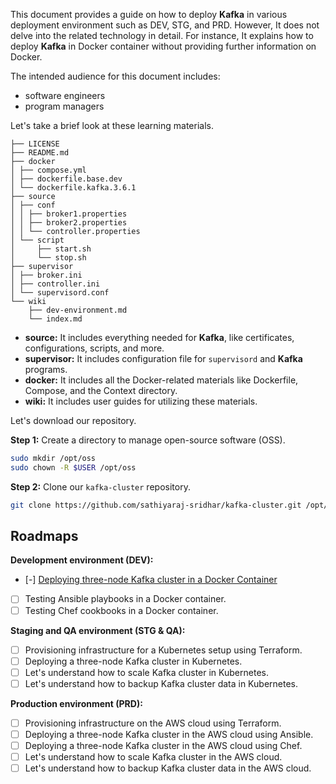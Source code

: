 This document provides a guide on how to deploy **Kafka** in various deployment environment such as DEV, STG, and PRD. However, It does not delve into the related technology in detail. For instance, It explains how to deploy **Kafka** in Docker container without providing further information on Docker.

The intended audience for this document includes:
- software engineers
- program managers

Let's take a brief look at these learning materials.

```
├── LICENSE
├── README.md
├── docker
│ ├── compose.yml
│ ├── dockerfile.base.dev
│ └── dockerfile.kafka.3.6.1
├── source
│ ├── conf
│ │ ├── broker1.properties
│ │ ├── broker2.properties
│ │ └── controller.properties
│ └── script
│     ├── start.sh
│     └── stop.sh
├── supervisor
│ ├── broker.ini
│ ├── controller.ini
│ └── supervisord.conf
└── wiki
    ├── dev-environment.md
    └── index.md
```
- **source:** It includes everything needed for **Kafka**, like certificates, configurations, scripts, and more.
- **supervisor:** It includes configuration file for `supervisord` and **Kafka** programs.
- **docker:** It includes all the Docker-related materials like Dockerfile, Compose, and the Context directory.
- **wiki:** It includes user guides for utilizing these materials.

Let's download our repository.

**Step 1:** Create a directory to manage open-source software (OSS).

```bash
sudo mkdir /opt/oss
sudo chown -R $USER /opt/oss
```

**Step 2:** Clone our `kafka-cluster` repository.

```bash
git clone https://github.com/sathiyaraj-sridhar/kafka-cluster.git /opt/oss/kafka-cluster
```

## Roadmaps

**Development environment (DEV):**
- [-] [Deploying three-node Kafka cluster in a Docker Container](wiki/dev-environment.md)
- [ ] Testing Ansible playbooks in a Docker container.
- [ ] Testing Chef cookbooks in a Docker container.

**Staging and QA environment (STG & QA):**
- [ ] Provisioning infrastructure for a Kubernetes setup using Terraform.
- [ ] Deploying a three-node Kafka cluster in Kubernetes.
- [ ] Let's understand how to scale Kafka cluster in Kubernetes.
- [ ] Let's understand how to backup Kafka cluster data in Kubernetes.

**Production environment (PRD):**
- [ ] Provisioning infrastructure on the AWS cloud using Terraform.
- [ ] Deploying a three-node Kafka cluster in the AWS cloud using Ansible.
- [ ] Deploying a three-node Kafka cluster in the AWS cloud using Chef.
- [ ] Let's understand how to scale Kafka cluster in the AWS cloud.
- [ ] Let's understand how to backup Kafka cluster data in the AWS cloud.